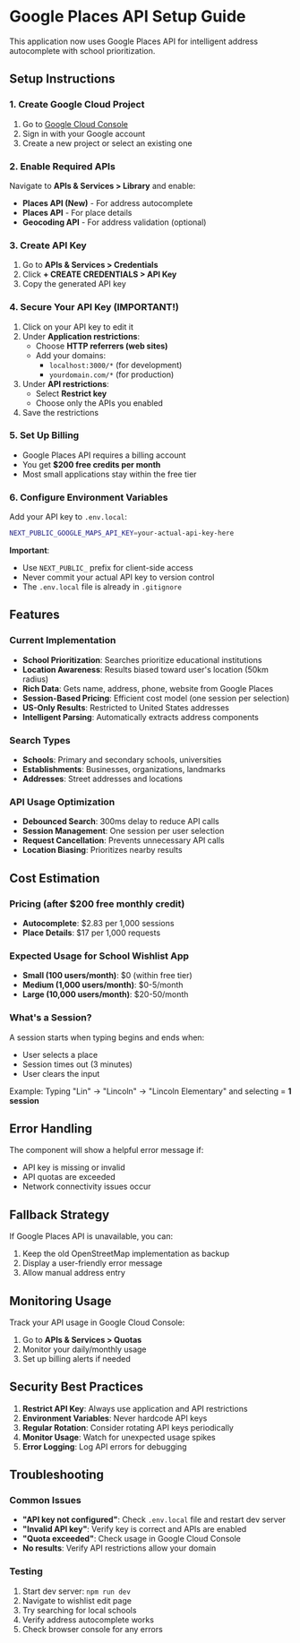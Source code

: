 # Google Places API Setup Guide

This application now uses Google Places API for intelligent address autocomplete with school prioritization.

## Setup Instructions

### 1. Create Google Cloud Project
1. Go to [Google Cloud Console](https://console.cloud.google.com/)
2. Sign in with your Google account
3. Create a new project or select an existing one

### 2. Enable Required APIs
Navigate to **APIs & Services > Library** and enable:
- **Places API (New)** - For address autocomplete
- **Places API** - For place details
- **Geocoding API** - For address validation (optional)

### 3. Create API Key
1. Go to **APIs & Services > Credentials**
2. Click **+ CREATE CREDENTIALS > API Key**
3. Copy the generated API key

### 4. Secure Your API Key (IMPORTANT!)
1. Click on your API key to edit it
2. Under **Application restrictions**:
   - Choose **HTTP referrers (web sites)**
   - Add your domains:
     - `localhost:3000/*` (for development)
     - `yourdomain.com/*` (for production)
3. Under **API restrictions**:
   - Select **Restrict key**
   - Choose only the APIs you enabled
4. Save the restrictions

### 5. Set Up Billing
- Google Places API requires a billing account
- You get **$200 free credits per month**
- Most small applications stay within the free tier

### 6. Configure Environment Variables
Add your API key to `.env.local`:

```bash
NEXT_PUBLIC_GOOGLE_MAPS_API_KEY=your-actual-api-key-here
```

**Important**: 
- Use `NEXT_PUBLIC_` prefix for client-side access
- Never commit your actual API key to version control
- The `.env.local` file is already in `.gitignore`

## Features

### Current Implementation
- **School Prioritization**: Searches prioritize educational institutions
- **Location Awareness**: Results biased toward user's location (50km radius)
- **Rich Data**: Gets name, address, phone, website from Google Places
- **Session-Based Pricing**: Efficient cost model (one session per selection)
- **US-Only Results**: Restricted to United States addresses
- **Intelligent Parsing**: Automatically extracts address components

### Search Types
- **Schools**: Primary and secondary schools, universities
- **Establishments**: Businesses, organizations, landmarks
- **Addresses**: Street addresses and locations

### API Usage Optimization
- **Debounced Search**: 300ms delay to reduce API calls
- **Session Management**: One session per user selection
- **Request Cancellation**: Prevents unnecessary API calls
- **Location Biasing**: Prioritizes nearby results

## Cost Estimation

### Pricing (after $200 free monthly credit)
- **Autocomplete**: $2.83 per 1,000 sessions
- **Place Details**: $17 per 1,000 requests

### Expected Usage for School Wishlist App
- **Small (100 users/month)**: $0 (within free tier)
- **Medium (1,000 users/month)**: $0-5/month
- **Large (10,000 users/month)**: $20-50/month

### What's a Session?
A session starts when typing begins and ends when:
- User selects a place
- Session times out (3 minutes)
- User clears the input

Example: Typing "Lin" → "Lincoln" → "Lincoln Elementary" and selecting = **1 session**

## Error Handling

The component will show a helpful error message if:
- API key is missing or invalid
- API quotas are exceeded
- Network connectivity issues occur

## Fallback Strategy

If Google Places API is unavailable, you can:
1. Keep the old OpenStreetMap implementation as backup
2. Display a user-friendly error message
3. Allow manual address entry

## Monitoring Usage

Track your API usage in Google Cloud Console:
1. Go to **APIs & Services > Quotas**
2. Monitor your daily/monthly usage
3. Set up billing alerts if needed

## Security Best Practices

1. **Restrict API Key**: Always use application and API restrictions
2. **Environment Variables**: Never hardcode API keys
3. **Regular Rotation**: Consider rotating API keys periodically
4. **Monitor Usage**: Watch for unexpected usage spikes
5. **Error Logging**: Log API errors for debugging

## Troubleshooting

### Common Issues
- **"API key not configured"**: Check `.env.local` file and restart dev server
- **"Invalid API key"**: Verify key is correct and APIs are enabled
- **"Quota exceeded"**: Check usage in Google Cloud Console
- **No results**: Verify API restrictions allow your domain

### Testing
1. Start dev server: `npm run dev`
2. Navigate to wishlist edit page
3. Try searching for local schools
4. Verify address autocomplete works
5. Check browser console for any errors
